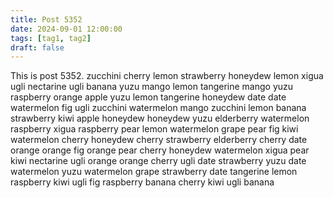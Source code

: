 ```yaml
---
title: Post 5352
date: 2024-09-01 12:00:00
tags: [tag1, tag2]
draft: false
---
```

This is post 5352.
zucchini
cherry
lemon
strawberry
honeydew
lemon
xigua
ugli
nectarine
ugli
banana
yuzu
mango
lemon
tangerine
mango
yuzu
raspberry
orange
apple
yuzu
lemon
tangerine
honeydew
date
date
watermelon
fig
ugli
zucchini
watermelon
mango
zucchini
lemon
banana
strawberry
kiwi
apple
honeydew
honeydew
yuzu
elderberry
watermelon
raspberry
xigua
raspberry
pear
lemon
watermelon
grape
pear
fig
kiwi
watermelon
cherry
honeydew
cherry
strawberry
elderberry
cherry
date
orange
orange
fig
orange
pear
cherry
honeydew
watermelon
xigua
pear
kiwi
nectarine
ugli
orange
orange
cherry
ugli
date
strawberry
yuzu
date
watermelon
yuzu
watermelon
grape
strawberry
date
tangerine
lemon
raspberry
kiwi
ugli
fig
raspberry
banana
cherry
kiwi
ugli
banana
